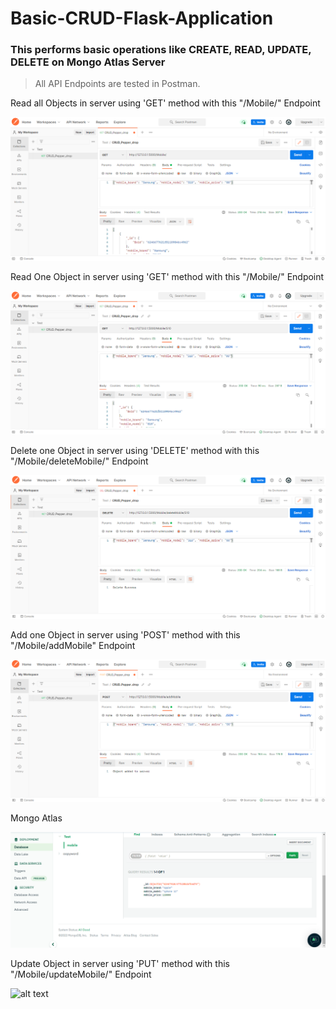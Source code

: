 # Basic-CRUD-Flask-Application
### This performs basic operations like CREATE, READ, UPDATE, DELETE on Mongo Atlas Server 

>All API Endpoints are tested in Postman.

Read all Objects in server using 'GET' method with this "/Mobile/" Endpoint


![alt text](https://github.com/Anas-Dew/Basic-CRUD-Flask-Application/blob/main/postman_get_all.png "POstman GET ALL")


Read One Object  in server using 'GET' method with this "/Mobile/<modelName>" Endpoint
 
![alt text](https://github.com/Anas-Dew/Basic-CRUD-Flask-Application/blob/main/postman_get_one.png "POstman GET ALL")

Delete one Object in server using 'DELETE' method with this "/Mobile/deleteMobile/<modelName>" Endpoint
  
![alt text](https://github.com/Anas-Dew/Basic-CRUD-Flask-Application/blob/main/postman_delete_one.png "POstman GET ALL")
  

Add one Object in server using 'POST' method with this "/Mobile/addMobile" Endpoint

![alt text](https://github.com/Anas-Dew/Basic-CRUD-Flask-Application/blob/main/postman_add_one.png "POstman GET ALL")

Mongo Atlas
  
![alt text](https://github.com/Anas-Dew/Basic-CRUD-Flask-Application/blob/main/Mongo_db_new_added.png "Mongo")

Update Object in server using 'PUT' method with this "/Mobile/updateMobile/<modelName>" Endpoint

![alt text](https://github.com/Anas-Dewsic-CRUD-Flask-Application/blob/main/postman_add_one.png "POstman update one")


